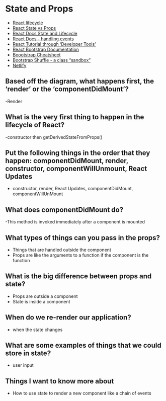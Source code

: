 # State and Props
- [React lifecycle](https://medium.com/@joshuablankenshipnola/react-component-lifecycle-events-cb77e670a093)
- [React State vs Props](https://www.youtube.com/watch?v=IYvD9oBCuJI)
- [React Docs State and Lifecycle](https://reactjs.org/docs/state-and-lifecycle.html)
- [React Docs - handling events](https://reactjs.org/docs/handling-events.html)
- [React Tutorial through ‘Developer Tools’](https://reactjs.org/tutorial/tutorial.html)
- [React Bootstrap Documentation](https://react-bootstrap.github.io/)
- [Boootstrap Cheatsheet](https://getbootstrap.com/docs/5.0/examples/cheatsheet/)
- [Bootstrap Shuffle - a class “sandbox”](https://bootstrapshuffle.com/classes)
- [Netlify](https://www.netlify.com/)

## Based off the diagram, what happens first, the ‘render’ or the ‘componentDidMount’?
-Render

## What is the very first thing to happen in the lifecycle of React?
-constructor then getDerivedStateFromProps()

## Put the following things in the order that they happen: componentDidMount, render, constructor, componentWillUnmount, React Updates
- constructor, render, React Updates, componentDidMount, componentWillUnMount 

## What does componentDidMount do?
-This method is invoked immediately after a component is mounted
 
## What types of things can you pass in the props?
- Things that are handled outside the component 
- Props are like the arguments to a function if the component is the function

## What is the big difference between props and state?
- Props are outside a component 
- State is inside a component

## When do we re-render our application?
- when the state changes 

## What are some examples of things that we could store in state?
- user input 

## Things I want to know more about
- How to use state to render a new component like a chain of events 
